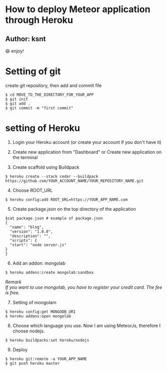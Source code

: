 # How to deploy Meteor application through Heroku 
## Author: ksnt

:satisfied: enjoy!

# Setting of git

create git repository, then add and commit file
```
$ cd MOVE_TO_THE_DIRECTORY_FOR_YOUR_APP
$ git init
$ git add .
$ git commit -m "first commit"
```

# setting of Heroku

1. Login your Heroku account (or create your account if you don't have it) <br>
2. Create new application from "Dashboard" or Create new application on the terminal

3. Create scaffold using Buildpack
```
$ heroku create --stack cedar --buildpack https://github.com/YOUR_ACCOUNT_NAME/YOUR_REPOSITORY_NAME.git
```

4. Choose ROOT_URL
```
$ heroku config:add ROOT_URL=https://YOUR_APP_NAME.com
```

5. Create package.json on the top directory of the application
```
$cat package.json # example of package.json
{
  "name": "blog",
  "version": "1.0.0",
  "description": "",
  "scripts": {
  "start": "node server.js"
}
}
```

6. Add an addon: mongolab
```
$ heroku addons:create mongolab:sandbox
```

<em>Remark</em><br>
<em>If you want to use mongolab, you have to register your credit card. The fee is free.</em>


7. Setting of mongolam
```
$ heroku config:get MONGODB_URI
$ heroku addons:open mongolab
```

8. Choose which language you use.
Now I am using MeteorJs, therefore I choose nodejs.
```
$ heroku buildpacks:set heroku/nodejs
```

9. Deploy
```
$ heroku git:remote -a YOUR_APP_NAME
$ git push heroku master
```
